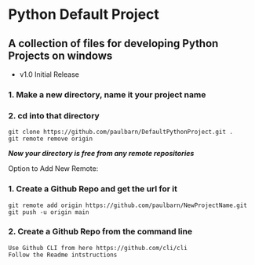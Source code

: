 # Python Default Project

## A collection of files for developing Python Projects on windows

*  v1.0 Initial Release

### 1. Make a new directory, name it your project name
### 2. cd into that directory
	git clone https://github.com/paulbarn/DefaultPythonProject.git .
	git remote remove origin

***Now your directory is free from any remote repositories***

Option to Add New Remote:
### 1. Create a Github Repo and get the url for it
	git remote add origin https://github.com/paulbarn/NewProjectName.git 
	git push -u origin main
	
### 2. Create a Github Repo from the command line
	Use Github CLI from here https://github.com/cli/cli
	Follow the Readme intstructions

<!-- markdownlint-disable-file required-headings -->
	
